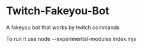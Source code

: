 # Twitch-Fakeyou-Bot
A fakeyou bot that works by twitch commands

To run it use node --experimental-modules index.mjs
